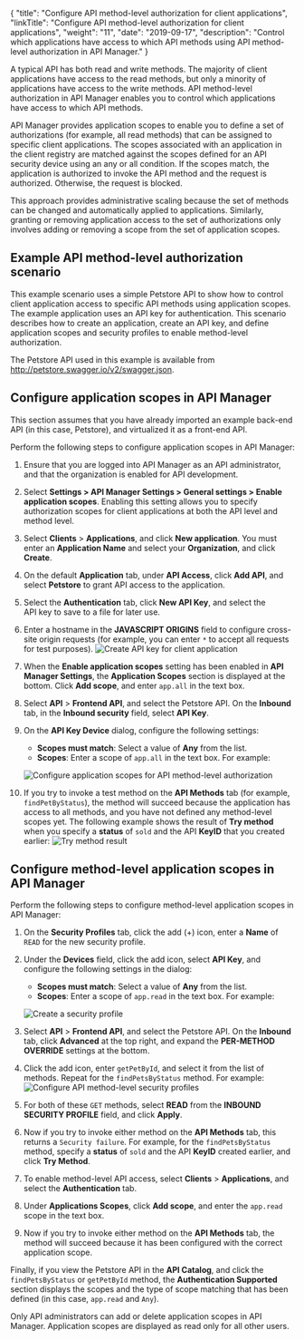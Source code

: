 {
    "title": "Configure API method-level authorization for client applications",
    "linkTitle": "Configure API method-level authorization for client applications",
    "weight": "11",
    "date": "2019-09-17",
    "description": "Control which applications have access to which API methods using API method-level authorization in API Manager."
}

A typical API has both read and write methods. The majority of client applications have access to the read methods, but only a minority of applications have access to the write methods. API method-level authorization in API Manager enables you to control which applications have access to which API methods.

API Manager provides application scopes to enable you to define a set of authorizations (for example, all read methods) that can be assigned to specific client applications. The scopes associated with an application in the client registry are matched against the scopes defined for an API security device using an any or all condition. If the scopes match, the application is authorized to invoke the API method and the request is authorized. Otherwise, the request is blocked.

This approach provides administrative scaling because the set of methods can be changed and automatically applied to applications. Similarly, granting or removing application access to the set of authorizations only involves adding or removing a scope from the set of application scopes.

## Example API method-level authorization scenario

This example scenario uses a simple Petstore API to show how to control client application access to specific API methods using application scopes. The example application uses an API key for authentication. This scenario describes how to create an application, create an API key, and define application scopes and security profiles to enable method-level authorization.

The Petstore API used in this example is available from <http://petstore.swagger.io/v2/swagger.json>.

## Configure application scopes in API Manager

This section assumes that you have already imported an example back-end API (in this case, Petstore), and virtualized it as a front-end API.

Perform the following steps to configure application scopes in API Manager:

1. Ensure that you are logged into API Manager as an API administrator, and that the organization is enabled for API development.
2. Select **Settings > API Manager Settings > General settings > Enable application scopes**. Enabling this setting allows you to specify authorization scopes for client applications at both the API level and method level.
3. Select **Clients** > **Applications**, and click **New application**. You must enter an **Application Name** and select your **Organization**, and click **Create**.
4. On the default **Application** tab, under **API Access**, click **Add API**, and select **Petstore** to grant API access to the application.
5. Select the **Authentication** tab, click **New API Key**, and select the API key to save to a file for later use.
6. Enter a hostname in the **JAVASCRIPT ORIGINS** field to configure cross-site origin requests (for example, you can enter `*` to accept all requests for test purposes).
    ![Create API key for client application](/Images/docbook/images/api_mgmt/api_mgmt_application_scopes_app_authn.png)
7. When the **Enable application scopes** setting has been enabled in **API Manager Settings**, the **Application Scopes** section is displayed at the bottom. Click **Add scope**, and enter `app.all` in the text box.
8. Select **API** > **Frontend API**, and select the Petstore API. On the **Inbound** tab, in the **Inbound security** field, select **API Key**.
9. On the **API Key Device** dialog, configure the following settings:
    * **Scopes must match**: Select a value of **Any** from the list.
    * **Scopes**: Enter a scope of `app.all` in the text box. For example:

    ![Configure application scopes for API method-level authorization](/Images/docbook/images/api_mgmt/api_mgmt_application_scopes_frontend.png)
10. If you try to invoke a test method on the **API Methods** tab (for example, `findPetByStatus`), the method will succeed because the application has access to all methods, and you have not defined any method-level scopes yet. The following example shows the result of **Try method** when you specify a **status** of `sold` and the API **KeyID** that you created earlier:
    ![Try method result](/Images/docbook/images/api_mgmt/api_mgmt_application_scopes_app_try_method_all.png)

## Configure method-level application scopes in API Manager

Perform the following steps to configure method-level application scopes in API Manager:

1. On the **Security Profiles** tab, click the add (+) icon, enter a **Name** of `READ` for the new security profile.
2. Under the **Devices** field, click the add icon, select **API Key**, and configure the following settings in the dialog:
    * **Scopes must match**: Select a value of **Any** from the list.
    * **Scopes**: Enter a scope of `app.read` in the text box. For example:

    ![Create a security profile](/Images/docbook/images/api_mgmt/api_mgmt_application_scopes_app_security_profile.png)
3. Select **API** > **Frontend API**, and select the Petstore API. On the **Inbound** tab, click **Advanced** at the top right, and expand the **PER-METHOD OVERRIDE** settings at the bottom.
4. Click the add icon, enter `getPetById`, and select it from the list of methods. Repeat for the `findPetsByStatus` method. For example:
    ![Configure API method-level security profiles](/Images/docbook/images/api_mgmt/api_mgmt_application_scopes_read_methods.png)
5. For both of these `GET` methods, select **READ** from the **INBOUND SECURITY PROFILE** field, and click **Apply**.
6. Now if you try to invoke either method on the **API Methods** tab, this returns a `Security failure`. For example, for the `findPetsByStatus` method, specify a **status** of `sold` and the API **KeyID** created earlier, and click **Try Method**.
7. To enable method-level API access, select **Clients** > **Applications**, and select the **Authentication** tab.
8. Under **Applications Scopes**, click **Add scope**, and enter the `app.read` scope in the text box.
9. Now if you try to invoke either method on the **API Methods** tab, the method will succeed because it has been configured with the correct application scope.

Finally, if you view the Petstore API in the **API Catalog**, and click the `findPetsByStatus` or `getPetById` method, the **Authentication Supported** section displays the scopes and the type of scope matching that has been defined (in this case, `app.read` and `Any`).

Only API administrators can add or delete application scopes in API Manager. Application scopes are displayed as read only for all other users.
